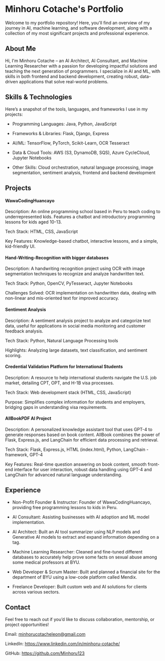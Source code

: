 # Minhoru Cotache's Portfolio
Welcome to my portfolio repository! Here, you'll find an overview of my journey in AI, machine learning, and software development, along with a collection of my most significant projects and professional experience.

## About Me
Hi, I'm Minhoru Cotache – an AI Architect, AI Consultant, and Machine Learning Researcher with a passion for developing impactful solutions and teaching the next generation of programmers. I specialize in AI and ML, with skills in both frontend and backend development, creating robust, data-driven applications that solve real-world problems.

## Skills & Technologies
Here’s a snapshot of the tools, languages, and frameworks I use in my projects:

- Programming Languages: Java, Python, JavaScript

- Frameworks & Libraries: Flask, Django, Express

- AI/ML: TensorFlow, PyTorch, Scikit-Learn, OCR Tesseract

- Data & Cloud Tools: AWS (S3, DynamoDB, SQS), Azure CycleCloud, Jupyter Notebooks

- Other Skills: Cloud orchestration, natural language processing, image segmentation, sentiment analysis, frontend and backend development

## Projects

#### WawaCodingHuancayo
   
Description: An online programming school based in Peru to teach coding to underrepresented kids. Features a chatbot and introductory programming lessons for kids aged 10-13.

Tech Stack: HTML, CSS, JavaScript

Key Features: Knowledge-based chatbot, interactive lessons, and a simple, kid-friendly UI.

#### Hand-Writing-Recognition with bigger databases
   
Description: A handwriting recognition project using OCR with image segmentation techniques to recognize and analyze handwritten text.

Tech Stack: Python, OpenCV, PyTesseract, Jupyter Notebooks

Challenges Solved: OCR implementation on handwritten data, dealing with non-linear and mis-oriented text for improved accuracy.

#### Sentiment Analysis

Description: A sentiment analysis project to analyze and categorize text data, useful for applications in social media monitoring and customer feedback analysis.

Tech Stack: Python, Natural Language Processing tools

Highlights: Analyzing large datasets, text classification, and sentiment scoring.

#### Credential Validation Platform for International Students
   
Description: A resource to help international students navigate the U.S. job market, detailing CPT, OPT, and H-1B visa processes.

Tech Stack: Web development stack (HTML, CSS, JavaScript)

Purpose: Simplifies complex information for students and employers, bridging gaps in understanding visa requirements.

#### AllBookPDF AI Project

Description: A personalized knowledge assistant tool that uses GPT-4 to generate responses based on book content. AllBook combines the power of Flask, Express.js, and LangChain for efficient data processing and retrieval.

Tech Stack: Flask, Express.js, HTML (index.html), Python, LangChain - framework, GPT-4

Key Features: Real-time question answering on book content, smooth front-end interface for user interaction, robust data handling using GPT-4 and LangChain for advanced natural language understanding.

## Experience
- Non-Profit Founder & Instructor: Founder of WawaCodingHuancayo, providing free programming lessons to kids in Peru.

- AI Consultant: Assisting businesses with AI adoption and ML model implementation.

- AI Architect: Built an AI tool summarizer using NLP models and Generative AI models to extract and expand information depending on a tag.

- Machine Learning Researcher: Cleaned and fine-tuned different databases to accurately help prove some facts on sexual abuse among some medical professors at BYU.
  
- Web Developer & Scrum Master: Built and planned a financial site for the department of BYU using a low-code platform called Mendix.
  
- Freelance Developer: Built custom web and AI solutions for clients across various sectors.

## Contact
Feel free to reach out if you’d like to discuss collaboration, mentorship, or project opportunities!

Email: minhorucotacheleon@gmail.com

LinkedIn: https://www.linkedin.com/in/minhoru-cotache/

GitHub: https://github.com/Minhoru123
